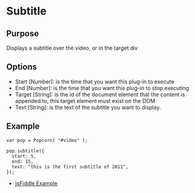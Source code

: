 # Subtitle #

## Purpose ##

Displays a subtitle over the video, or in the target div

## Options ##

* Start \[Number\]: is the time that you want this plug-in to execute
* End \[Number\]: is the time that you want this plug-in to stop executing
* Target \[String\]: is the id of the document element that the content is appended to, this target element must exist on the DOM
* Text \[String\]: is the text of the subtitle you want to display.

## Example ##

    var pop = Popcorn( "#video" );

    pop.subtitle({
      start: 5,
      end: 15,
      text: "this is the first subtitle of 2011",
    });

* [jsFiddle Example](http://jsfiddle.net/popcornjs/p8Kbs/1/)
